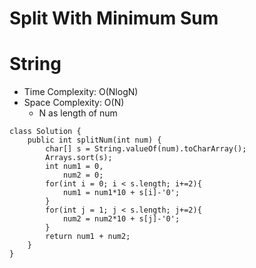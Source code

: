 # Split With Minimum Sum

# String

- Time Complexity: O(NlogN)
- Space Complexity: O(N)
  - N as length of num

```
class Solution {
    public int splitNum(int num) {
        char[] s = String.valueOf(num).toCharArray();
        Arrays.sort(s);
        int num1 = 0,
            num2 = 0;
        for(int i = 0; i < s.length; i+=2){
            num1 = num1*10 + s[i]-'0';
        }
        for(int j = 1; j < s.length; j+=2){
            num2 = num2*10 + s[j]-'0';
        }
        return num1 + num2;
    }
}
```
